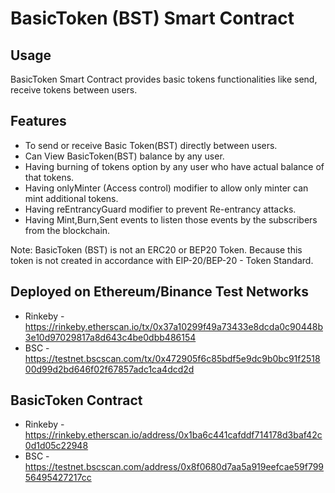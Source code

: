 # BasicToken (BST) Smart Contract

## Usage
BasicToken Smart Contract provides basic tokens functionalities like send, receive tokens between users.

## Features

- To send or receive Basic Token(BST) directly between users.
- Can View BasicToken(BST) balance by any user.
- Having burning of tokens option by any user who have actual balance of that tokens.
- Having onlyMinter (Access control) modifier to allow only minter can mint additional tokens.
- Having reEntrancyGuard modifier to prevent Re-entrancy attacks.
- Having Mint,Burn,Sent events to listen those events by the subscribers from the blockchain.

Note: BasicToken (BST) is not an ERC20 or BEP20 Token. Because this token is not created in accordance with EIP-20/BEP-20 - Token Standard.

## Deployed on Ethereum/Binance Test Networks
- Rinkeby - https://rinkeby.etherscan.io/tx/0x37a10299f49a73433e8dcda0c90448b3e10d97029817a8d643c4be0dbb486154
- BSC - https://testnet.bscscan.com/tx/0x472905f6c85bdf5e9dc9b0bc91f251800d99d2bd646f02f67857adc1ca4dcd2d

## BasicToken Contract
- Rinkeby - https://rinkeby.etherscan.io/address/0x1ba6c441cafddf714178d3baf42c0d1d05c22948
- BSC - https://testnet.bscscan.com/address/0x8f0680d7aa5a919eefcae59f79956495427217cc
